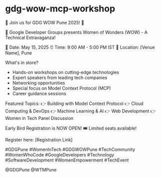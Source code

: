 # gdg-wow-mcp-workshop
🎉 Join us for GDG WOW Pune 2025! 🚀

🌟 Google Developer Groups presents Women of Wonders (WOW) - A Technical Extravaganza!

📅 Date: May 15, 2025
⏰ Time: 9:00 AM - 5:00 PM IST
📍 Location: [Venue Name], Pune

What's in store? 
- Hands-on workshops on cutting-edge technologies
- Expert speakers from leading tech companies
- Networking opportunities
- Special focus on Model Context Protocol (MCP)
- Career guidance sessions

Featured Topics:
👉 Building with Model Context Protocol
👉 Cloud Computing & DevOps
👉 Machine Learning & AI
👉 Web Development
👉 Women in Tech Panel Discussion

Early Bird Registration is NOW OPEN! 🎟️
Limited seats available!

Register here: [Registration Link]

#GDGPune #WomenInTech #GDGWOWPune #TechCommunity #WomenWhoCode #GoogleDevelopers #Technology #SoftwareDevelopment #WomenEmpowerment #TechEvent

@GDGPune @WTMPune

